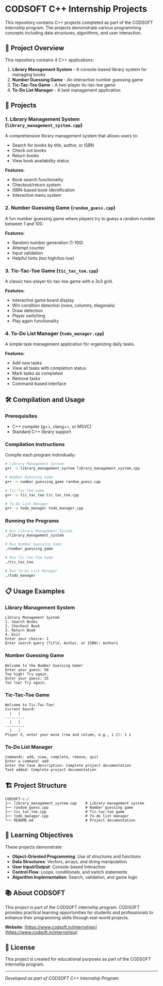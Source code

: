 # CODSOFT C++ Internship Projects

This repository contains C++ projects completed as part of the CODSOFT internship program. The projects demonstrate various programming concepts including data structures, algorithms, and user interaction.

## 📁 Project Overview

This repository contains 4 C++ applications:

1. **Library Management System** - A console-based library system for managing books
2. **Number Guessing Game** - An interactive number guessing game
3. **Tic-Tac-Toe Game** - A two-player tic-tac-toe game
4. **To-Do List Manager** - A task management application

## 🚀 Projects

### 1. Library Management System (`library_management_system.cpp`)
A comprehensive library management system that allows users to:
- Search for books by title, author, or ISBN
- Check out books
- Return books
- View book availability status

**Features:**
- Book search functionality
- Checkout/return system
- ISBN-based book identification
- Interactive menu system

### 2. Number Guessing Game (`random_guess.cpp`)
A fun number guessing game where players try to guess a random number between 1 and 100.

**Features:**
- Random number generation (1-100)
- Attempt counter
- Input validation
- Helpful hints (too high/too low)

### 3. Tic-Tac-Toe Game (`tic_tac_toe.cpp`)
A classic two-player tic-tac-toe game with a 3x3 grid.

**Features:**
- Interactive game board display
- Win condition detection (rows, columns, diagonals)
- Draw detection
- Player switching
- Play again functionality

### 4. To-Do List Manager (`todo_manager.cpp`)
A simple task management application for organizing daily tasks.

**Features:**
- Add new tasks
- View all tasks with completion status
- Mark tasks as completed
- Remove tasks
- Command-based interface

## 🛠️ Compilation and Usage

### Prerequisites
- C++ compiler (g++, clang++, or MSVC)
- Standard C++ library support

### Compilation Instructions

Compile each program individually:

```bash
# Library Management System
g++ -o library_management_system library_management_system.cpp

# Number Guessing Game
g++ -o number_guessing_game random_guess.cpp

# Tic-Tac-Toe Game
g++ -o tic_tac_toe tic_tac_toe.cpp

# To-Do List Manager
g++ -o todo_manager todo_manager.cpp
```

### Running the Programs

```bash
# Run Library Management System
./library_management_system

# Run Number Guessing Game
./number_guessing_game

# Run Tic-Tac-Toe Game
./tic_tac_toe

# Run To-Do List Manager
./todo_manager
```

## 📋 Usage Examples

### Library Management System
```
Library Management System
1. Search Books
2. Checkout Book
3. Return Book
4. Exit
Enter your choice: 1
Enter search query (Title, Author, or ISBN): Author1
```

### Number Guessing Game
```
Welcome to the Number Guessing Game!
Enter your guess: 50
Too high! Try again.
Enter your guess: 25
Too low! Try again.
```

### Tic-Tac-Toe Game
```
Welcome to Tic-Tac-Toe!
Current board:
  |   |  
---------
  |   |  
---------
  |   |  
Player X, enter your move (row and column, e.g., 1 2): 1 1
```

### To-Do List Manager
```
Commands: add, view, complete, remove, quit
Enter a command: add
Enter the task description: Complete project documentation
Task added: Complete project documentation
```

## 🏗️ Project Structure

```
CODSOFT-c-/
├── library_management_system.cpp    # Library management system
├── random_guess.cpp                 # Number guessing game
├── tic_tac_toe.cpp                  # Tic-tac-toe game
├── todo_manager.cpp                 # To-do list manager
└── README.md                        # Project documentation
```

## 🎯 Learning Objectives

These projects demonstrate:
- **Object-Oriented Programming**: Use of structures and functions
- **Data Structures**: Vectors, arrays, and string manipulation
- **User Input/Output**: Console-based interaction
- **Control Flow**: Loops, conditionals, and switch statements
- **Algorithm Implementation**: Search, validation, and game logic

## 📚 About CODSOFT

This project is part of the CODSOFT internship program. CODSOFT provides practical learning opportunities for students and professionals to enhance their programming skills through real-world projects.

**Website**: [https://www.codsoft.in/internships](https://www.codsoft.in/internships)

## 📝 License

This project is created for educational purposes as part of the CODSOFT internship program.

---

*Developed as part of CODSOFT C++ Internship Program*
